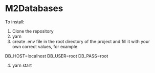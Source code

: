 # M2Databases

To install:

1. Clone the repository
2. yarn
3. create .env file in the root directory of the project and fill it with your own correct values, for example:

DB_HOST=localhost
DB_USER=root
DB_PASS=root

4. yarn start

